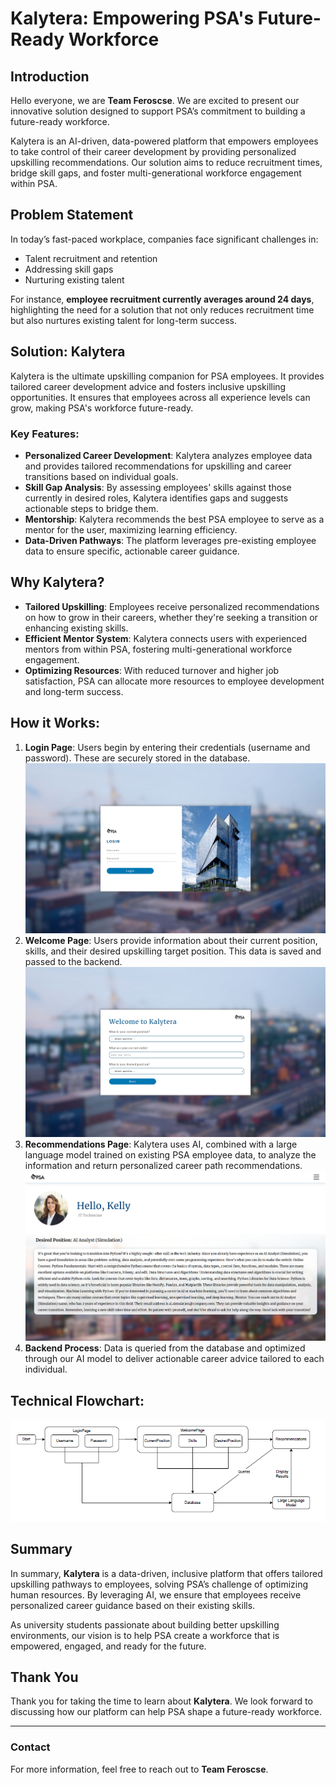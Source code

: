 # Kalytera: Empowering PSA's Future-Ready Workforce

## Introduction
Hello everyone, we are **Team Feroscse**. We are excited to present our innovative solution designed to support PSA’s commitment to building a future-ready workforce. 

Kalytera is an AI-driven, data-powered platform that empowers employees to take control of their career development by providing personalized upskilling recommendations. Our solution aims to reduce recruitment times, bridge skill gaps, and foster multi-generational workforce engagement within PSA.

## Problem Statement
In today’s fast-paced workplace, companies face significant challenges in:
- Talent recruitment and retention
- Addressing skill gaps
- Nurturing existing talent

For instance, **employee recruitment currently averages around 24 days**, highlighting the need for a solution that not only reduces recruitment time but also nurtures existing talent for long-term success.

## Solution: Kalytera
Kalytera is the ultimate upskilling companion for PSA employees. It provides tailored career development advice and fosters inclusive upskilling opportunities. It ensures that employees across all experience levels can grow, making PSA's workforce future-ready.

### Key Features:
- **Personalized Career Development**: Kalytera analyzes employee data and provides tailored recommendations for upskilling and career transitions based on individual goals.
- **Skill Gap Analysis**: By assessing employees' skills against those currently in desired roles, Kalytera identifies gaps and suggests actionable steps to bridge them.
- **Mentorship**: Kalytera recommends the best PSA employee to serve as a mentor for the user, maximizing learning efficiency.
- **Data-Driven Pathways**: The platform leverages pre-existing employee data to ensure specific, actionable career guidance.
  
## Why Kalytera?
- **Tailored Upskilling**: Employees receive personalized recommendations on how to grow in their careers, whether they're seeking a transition or enhancing existing skills.
- **Efficient Mentor System**: Kalytera connects users with experienced mentors from within PSA, fostering multi-generational workforce engagement.
- **Optimizing Resources**: With reduced turnover and higher job satisfaction, PSA can allocate more resources to employee development and long-term success.
  
## How it Works:
1. **Login Page**: Users begin by entering their credentials (username and password). These are securely stored in the database.
![](https://github.com/CLinnSheng/kalytera/blob/main/images/Screenshot%20from%202024-10-13%2021-28-10.png)
3. **Welcome Page**: Users provide information about their current position, skills, and their desired upskilling target position. This data is saved and passed to the backend.
![](https://github.com/CLinnSheng/kalytera/blob/main/images/Screenshot%20from%202024-10-13%2021-27-59.png)
5. **Recommendations Page**: Kalytera uses AI, combined with a large language model trained on existing PSA employee data, to analyze the information and return personalized career path recommendations.
![](https://github.com/CLinnSheng/kalytera/blob/main/images/Screenshot%20from%202024-10-13%2021-27-16.png)
7. **Backend Process**: Data is queried from the database and optimized through our AI model to deliver actionable career advice tailored to each individual.

## Technical Flowchart:
![](https://github.com/CLinnSheng/kalytera/blob/main/images/Kalytera%20App%20Structure%20Flowchart.png)

## Summary
In summary, **Kalytera** is a data-driven, inclusive platform that offers tailored upskilling pathways to employees, solving PSA’s challenge of optimizing human resources. By leveraging AI, we ensure that employees receive personalized career guidance based on their existing skills. 

As university students passionate about building better upskilling environments, our vision is to help PSA create a workforce that is empowered, engaged, and ready for the future.

## Thank You
Thank you for taking the time to learn about **Kalytera**. We look forward to discussing how our platform can help PSA shape a future-ready workforce.

---

### Contact
For more information, feel free to reach out to **Team Feroscse**.
